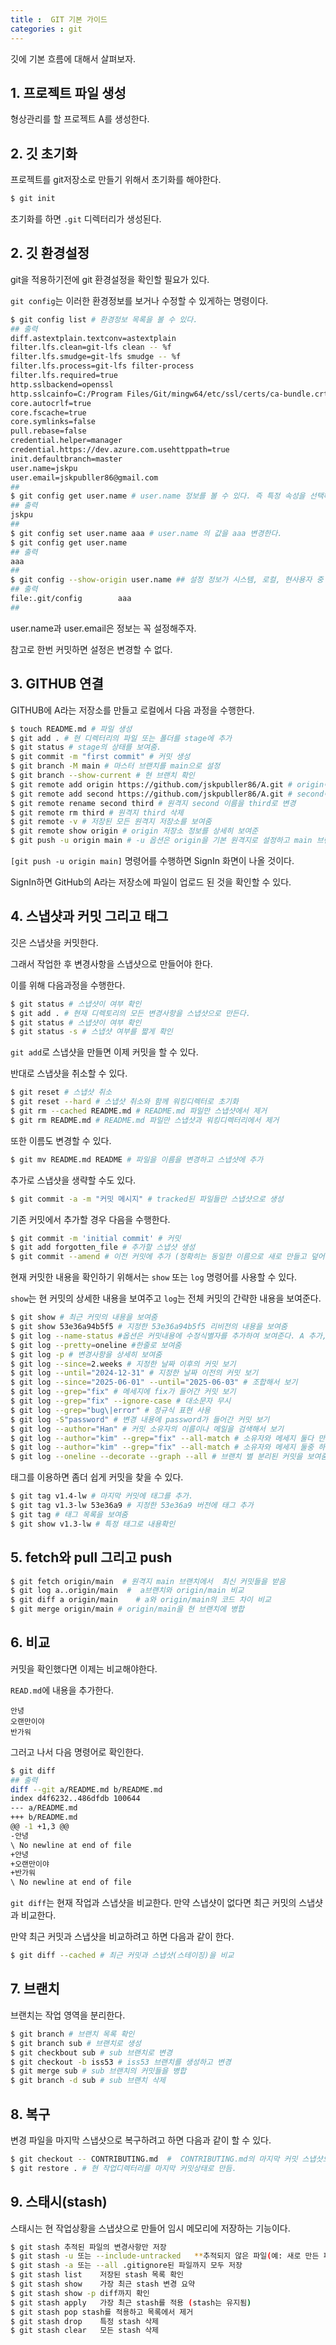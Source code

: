 ```yaml
---
title :  GIT 기본 가이드
categories : git
---
```


깃에 기본 흐름에 대해서 살펴보자.


## 1. 프로젝트 파일 생성

형상관리를 할 프로젝트 A를 생성한다.

## 2. 깃 초기화

프로젝트를 git저장소로 만들기 위해서 초기화를 해야한다.

```sh
$ git init
```

초기화를 하면 `.git` 디렉터리가 생성된다.

## 2. 깃 환경설정

git을 적용하기전에 git 환경설정을 확인할 필요가 있다.

`git config`는 이러한 환경정보를 보거나 수정할 수 있게하는 명령이다.

```sh
$ git config list # 환경정보 목록을 볼 수 있다.
## 출력
diff.astextplain.textconv=astextplain
filter.lfs.clean=git-lfs clean -- %f
filter.lfs.smudge=git-lfs smudge -- %f
filter.lfs.process=git-lfs filter-process
filter.lfs.required=true
http.sslbackend=openssl
http.sslcainfo=C:/Program Files/Git/mingw64/etc/ssl/certs/ca-bundle.crt
core.autocrlf=true
core.fscache=true
core.symlinks=false
pull.rebase=false
credential.helper=manager
credential.https://dev.azure.com.usehttppath=true
init.defaultbranch=master
user.name=jskpu
user.email=jskpubller86@gmail.com
##
$ git config get user.name # user.name 정보를 볼 수 있다. 즉 특정 속성을 선택해서 볼 수 있다.
## 출력
jskpu
##
$ git config set user.name aaa # user.name 의 값을 aaa 변경한다.
$ git config get user.name 
## 출력
aaa
##
$ git config --show-origin user.name ## 설정 정보가 시스템, 로컬, 현사용자 중 어디에 속한지 확인
## 출력
file:.git/config        aaa
##
```
user.name과 user.email은 정보는 꼭 설정해주자.

참고로 한번 커밋하면 설정은 변경할 수 없다.

## 3. GITHUB 연결

GITHUB에 A라는 저장소를 만들고 로컬에서 다음 과정을 수행한다.

```sh
$ touch README.md # 파일 생성
$ git add . # 현 디렉터리의 파일 또는 폴더를 stage에 추가
$ git status # stage의 상태를 보여줌.
$ git commit -m "first commit" # 커밋 생성
$ git branch -M main # 마스터 브랜치를 main으로 설정
$ git branch --show-current # 현 브랜치 확인
$ git remote add origin https://github.com/jskpubller86/A.git # origin이름으로 GiTHUB 저장소 주소 생성
$ git remote add second https://github.com/jskpubller86/A.git # second이름으로 GiTHUB 저장소 주소 생성
$ git remote rename second third # 원격지 second 이름을 third로 변경
$ git remote rm third # 원격지 third 삭제
$ git remote -v # 저장된 모든 원격지 저장소를 보여줌
$ git remote show origin # origin 저장소 정보를 상세히 보여준
$ git push -u origin main # -u 옵션은 origin을 기본 원격지로 설정하고 main 브랜치가 없으면 생성, 다음부터 git push로만 수행가능 
```
`[git push -u origin main]` 명령어를 수행하면 SignIn 화면이 나올 것이다.

SignIn하면 GitHub의 A라는 저장소에 파일이 업로드 된 것을 확인할 수 있다.

## 4. 스냅샷과 커밋 그리고 태그

깃은 스냅샷을 커밋한다. 

그래서 작업한 후 변경사항을 스냅샷으로 만들어야 한다.

이를 위해 다음과정을 수행한다.

```sh
$ git status # 스냅샷이 여부 확인
$ git add . # 현재 디렉토리의 모든 변경사항을 스냅샷으로 만든다.
$ git status # 스냅샷이 여부 확인
$ git status -s # 스냅샷 여부를 짧게 확인

```

`git add`로 스냅샷을 만들면 이제 커밋을 할 수 있다.

반대로 스냅샷을 취소할 수 있다. 

```sh
$ git reset # 스냅샷 취소
$ git reset --hard # 스냅샷 취소와 함께 워킹디렉터로 초기화
$ git rm --cached README.md # README.md 파일만 스냅샷에서 제거
$ git rm README.md # README.md 파일만 스냅샷과 워킹디렉터리에서 제거
```

또한 이름도 변경할 수 있다.

```sh
$ git mv README.md README # 파일을 이름을 변경하고 스냅샷에 추가
```

추가로 스냅샷을 생략할 수도 있다.

```sh
$ git commit -a -m "커밋 메시지" # tracked된 파일들만 스냅샷으로 생성
```

기존 커밋에서 추가할 경우 다음을 수행한다.

```sh
$ git commit -m 'initial commit' # 커밋
$ git add forgotten_file # 추가할 스냅샷 생성
$ git commit --amend # 이전 커밋에 추가 (정확히는 동일한 이름으로 새로 만들고 덮어씀)
```

현재 커밋한 내용을 확인하기 위해서는 `show` 또는 `log` 명령어를 사용할 수 있다.

`show`는 현 커밋의 상세한 내용을 보여주고 `log`는 전체 커밋의 간략한 내용을 보여준다.

```sh
$ git show # 최근 커밋의 내용을 보여줌
$ git show 53e36a94b5f5 # 지정한 53e36a94b5f5 리비전의 내용을 보여줌
$ git log --name-status #옵션은 커밋내용에 수정식별자를 추가하여 보여준다. A 추가, M은 수정, D는 삭제를 의미한다.
$ git log --pretty=oneline #한줄로 보여줌
$ git log -p # 변경사항을 상세히 보여줌
$ git log --since=2.weeks # 지정한 날짜 이후의 커밋 보기
$ git log --until="2024-12-31" # 지정한 날짜 이전의 커밋 보기
$ git log --since="2025-06-01" --until="2025-06-03" # 조합해서 보기
$ git log --grep="fix" # 메세지에 fix가 들어간 커밋 보기
$ git log --grep="fix" --ignore-case # 대소문자 무시
$ git log --grep="bug\|error" # 정규식 표현 사용
$ git log -S"password" # 변경 내용에 password가 들어간 커밋 보기
$ git log --author="Han" # 커밋 소유자의 이름이나 메일을 검색해서 보기
$ git log --author="kim" --grep="fix" --all-match # 소유자와 메세지 둘다 만족하는 커밋 보기
$ git log --author="kim" --grep="fix" --all-match # 소유자와 메세지 둘중 하나 만족하는 커밋 보기 
$ git log --oneline --decorate --graph --all # 브랜치 별 분리된 커밋을 보여줌.
```

태그를 이용하면 좀더 쉽게 커밋을 찾을 수 있다.

```sh
$ git tag v1.4-lw # 마지막 커밋에 태그를 추가.
$ git tag v1.3-lw 53e36a9 # 지정한 53e36a9 버전에 태그 추가
$ git tag # 태그 목록을 보여줌
$ git show v1.3-lw # 특정 태그로 내용확인
```

## 5. fetch와 pull 그리고 push

```sh
$ git fetch origin/main  # 원격지 main 브랜치에서  최신 커밋들을 받음
$ git log a..origin/main  #  a브랜치와 origin/main 비교
$ git diff a origin/main	# a와 origin/main의 코드 차이 비교
$ git merge origin/main # origin/main을 현 브랜치에 병합
```

## 6. 비교

커밋을 확인했다면 이제는 비교해야한다.

`READ.md`에 내용을 추가한다.

```
안녕
오랜만이야
반가워
```

그러고 나서 다음 명령어로 확인한다.

```sh
$ git diff
## 출력
diff --git a/README.md b/README.md
index d4f6232..486dfdb 100644
--- a/README.md
+++ b/README.md
@@ -1 +1,3 @@
-안녕
\ No newline at end of file
+안녕
+오랜만이야
+반가워
\ No newline at end of file
```

`git diff`는 현재 작업과 스냅샷을 비교한다. 만약 스냅샷이 없다면 최근 커밋의 스냅샷과 비교한다.

만약 최근 커밋과 스냅샷을 비교하려고 하면 다음과 같이 한다.
```sh
$ git diff --cached # 최근 커밋과 스냅샷(스테이징)을 비교
```
## 7. 브랜치 

브랜치는 작업 영역을 분리한다.
```sh
$ git branch # 브랜치 목록 확인
$ git branch sub # 브랜치로 생성
$ git checkbout sub # sub 브랜치로 변경
$ git checkout -b iss53 # iss53 브랜치를 생성하고 변경
$ git merge sub # sub 브랜치의 커밋들을 병합
$ git branch -d sub # sub 브랜치 삭제
```

## 8. 복구

변경 파일을 마지막 스냅샷으로 복구하려고 하면 다음과 같이 할 수 있다.

```sh
$ git checkout -- CONTRIBUTING.md  #  CONTRIBUTING.md의 마지막 커밋 스냅샷으로 복구
$ git restore . # 현 작업디렉터리를 마지막 커밋상태로 만듬.
```

## 9. 스태시(stash)

스태시는 현 작업상황을 스냅샷으로 만들어 임시 메모리에 저장하는 기능이다.

```sh
$ git stash	추적된 파일의 변경사항만 저장
$ git stash -u 또는 --include-untracked	**추적되지 않은 파일(예: 새로 만든 파일)**도 함께 저장
$ git stash -a 또는 --all	.gitignore된 파일까지 모두 저장
$ git stash list	저장된 stash 목록 확인
$ git stash show	가장 최근 stash 변경 요약
$ git stash show -p	diff까지 확인
$ git stash apply	가장 최근 stash를 적용 (stash는 유지됨)
$ git stash pop	stash를 적용하고 목록에서 제거
$ git stash drop	특정 stash 삭제
$ git stash clear	모든 stash 삭제
```